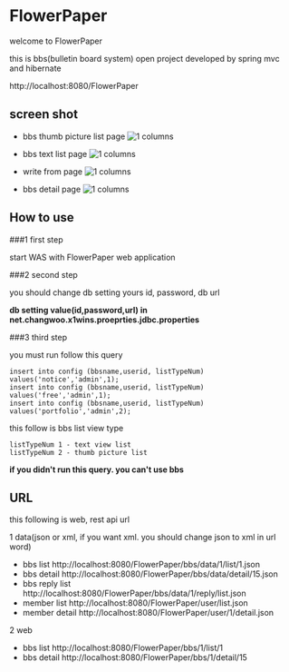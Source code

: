 FlowerPaper
===========

welcome to FlowerPaper

this is bbs(bulletin board system) open project developed by spring mvc and hibernate

http://localhost:8080/FlowerPaper

screen shot
------------

* bbs thumb picture list page
![1 columns](https://github.com/x1wins/FlowerPaper/blob/master/FlowerPaper/src/main/webapp/screen_shot/pic_list.png?raw=true)

* bbs text list page
![1 columns](https://github.com/x1wins/FlowerPaper/blob/master/FlowerPaper/src/main/webapp/screen_shot/text_list.png?raw=true)

* write from page
![1 columns](https://github.com/x1wins/FlowerPaper/blob/master/FlowerPaper/src/main/webapp/screen_shot/write_form.png?raw=true)

* bbs detail page
![1 columns](https://github.com/x1wins/FlowerPaper/blob/master/FlowerPaper/src/main/webapp/screen_shot/detail.png?raw=true)

How to use
------------

###1 first step

start WAS with FlowerPaper web application

###2 second step

you should change db setting yours id, password, db url

**db setting value(id,password,url) in net.changwoo.x1wins.proeprties.jdbc.properties**

###3 third step

you must run follow this query

    insert into config (bbsname,userid, listTypeNum) values('notice','admin',1);
    insert into config (bbsname,userid, listTypeNum) values('free','admin',1);
    insert into config (bbsname,userid, listTypeNum) values('portfolio','admin',2);

this follow is bbs list view type

    listTypeNum 1 - text view list
    listTypeNum 2 - thumb picture list


**if you didn't run this query. you can't use bbs**


URL
------------

this following is web, rest api url

1 data(json or xml, if you want xml. you should change json to xml in url word)
* bbs list
http://localhost:8080/FlowerPaper/bbs/data/1/list/1.json
* bbs detail
http://localhost:8080/FlowerPaper/bbs/data/detail/15.json
* bbs reply list
http://localhost:8080/FlowerPaper/bbs/data/1/reply/list.json
* member list
http://localhost:8080/FlowerPaper/user/list.json
* member detail
http://localhost:8080/FlowerPaper/user/1/detail.json


2 web
* bbs list
http://localhost:8080/FlowerPaper/bbs/1/list/1
* bbs detail
http://localhost:8080/FlowerPaper/bbs/1/detail/15
